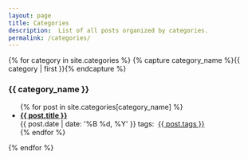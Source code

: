 ```yaml
---
layout: page
title: Categories
description:  List of all posts organized by categories.
permalink: /categories/
---
```


<div class="article">
{% for category in site.categories %}
    {% capture category_name %}{{ category | first }}{% endcapture %}
        <h3 class="category-head">{{ category_name }}</h3>
        <ul>
        {% for post in site.categories[category_name] %}
        <!-- <div class="article"> -->
            <li>
                <a class="clearlink" href="{{ post.url | relative_url }}">
                    <b>{{ post.title }}</b>
                </a>
                <div class="read-more clearfix">
                    <div class="more-left left">
                        <span class="date"><time>{{ post.date | date: '%B %d, %Y' }}</time></span>
                        <span>tags:&nbsp;</span> 
                        <span class="posted-in"><a href='numerical.html'>{{ post.tags }}</a>
                        </span>
                    </div>
                </div>
            </li>
        <!-- </div> -->
        {% endfor %}
        </ul>
{% endfor %}
</div>
